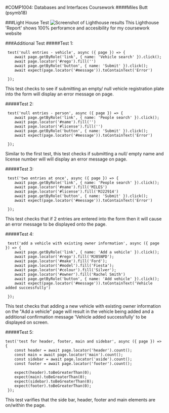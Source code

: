 #COMP1004: Databases and Interfaces Coursework
####Miles Butt (psymb18)

###Light House Test
![Screenshot of Lighthouse results](lighthouse.jpg)
This Lighthouse 'Report' shows 100% perforamce and accesibility for my coursework website


###Additional Test
#####Test 1:
```
 test('null entries - vehicle', async ({ page }) => {
    await page.getByRole('link', { name: 'Vehicle search' }).click();
    await page.locator('#rego').fill('')
    await page.getByRole('button', { name: 'Submit' }).click();
    await expect(page.locator('#message')).toContainText('Error')
 
 });
```
This test checks to see if submitting an empty/ null vehicle registration plate into the form will display an error message on page.


#####Test 2:
```
 test('null entries - person', async ({ page }) => {
    await page.getByRole('link', { name: 'People search' }).click();
    await page.locator('#name').fill('')
    await page.locator('#license').fill('')
    await page.getByRole('button', { name: 'Submit' }).click();
    await expect(page.locator('#message')).toContainText('Error')
 
 });
```
Similar to the first test, this test checks if submitting a null/ empty name and license number will will display an error message on page.


#####Test 3:
```
 test('two entries at once', async ({ page }) => {
    await page.getByRole('link', { name: 'People search' }).click();
    await page.locator('#name').fill('MILES')
    await page.locator('#license').fill('MJ22914')
    await page.getByRole('button', { name: 'Submit' }).click();
    await expect(page.locator('#message')).toContainText('Error')
 
 });
```
This test checks that if 2 entries are entered into the form then it will cause an error message to be displayed onto the page.


#####Test 4:
```
 test('add a vehicle with existing owner information', async ({ page }) => {
    await page.getByRole('link', { name: 'Add a vehicle' }).click();
    await page.locator('#rego').fill('MJ05NPD');
    await page.locator('#make').fill('Ford');
    await page.locator('#model').fill('Fiesta');
    await page.locator('#colour').fill('Silver');
    await page.locator('#owner').fill('Rachel Smith')
    await page.getByRole('button', { name: 'Add vehicle' }).click();
    await expect(page.locator('#message')).toContainText('Vehicle added successfully')
 
 });
```
This test checks that adding a new vehicle with existing owner information on the "Add a vehicle" page will result in the vehicle being added and a additional confirmation message 'Vehicle added successfully' to be displayed on screen. 

#####Test 5:
```
test('test for header, footer, main and sidebar', async ({ page }) => {
    const header = await page.locator('header').count();
    const main = await page.locator('main').count();
    const sidebar = await page.locator('aside').count();
    const footer = await page.locator('footer').count();
 
    expect(header).toBeGreaterThan(0);
    expect(main).toBeGreaterThan(0);
    expect(sidebar).toBeGreaterThan(0);
    expect(footer).toBeGreaterThan(0);
 });
```
This test varifies that the side bar, header, footer and main elements are on/within the page.